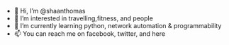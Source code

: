 - 👋 Hi, I’m @shaanthomas
- 👀 I’m interested in travelling,fitness, and people
- 🌱 I’m currently learning python, network automation & programmability
- 📫 You can reach me on facebook, twitter, and here

<!---
shaanthomas/shaanthomas is a ✨ special ✨ repository because its `README.md` (this file) appears on your GitHub profile.
You can click the Preview link to take a look at your changes.
--->
